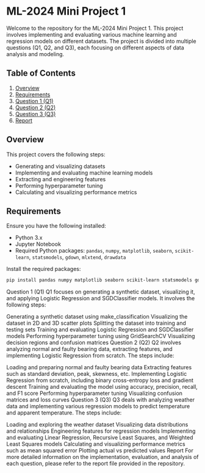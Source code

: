 # ML-2024 Mini Project 1

Welcome to the repository for the ML-2024 Mini Project 1. This project involves implementing and evaluating various machine learning and regression models on different datasets. The project is divided into multiple questions (Q1, Q2, and Q3), each focusing on different aspects of data analysis and modeling.

## Table of Contents

1. [Overview](#overview)
2. [Requirements](#requirements)
3. [Question 1 (Q1)](#question-1-q1)
4. [Question 2 (Q2)](#question-2-q2)
5. [Question 3 (Q3)](#question-3-q3)
6. [Report](#report)

## Overview

This project covers the following steps:
- Generating and visualizing datasets
- Implementing and evaluating machine learning models
- Extracting and engineering features
- Performing hyperparameter tuning
- Calculating and visualizing performance metrics

## Requirements

Ensure you have the following installed:
- Python 3.x
- Jupyter Notebook
- Required Python packages: `pandas`, `numpy`, `matplotlib`, `seaborn`, `scikit-learn`, `statsmodels`, `gdown`, `mlxtend`, `drawdata`

Install the required packages:
```bash
pip install pandas numpy matplotlib seaborn scikit-learn statsmodels gdown mlxtend drawdata
```

Question 1 (Q1)
Q1 focuses on generating a synthetic dataset, visualizing it, and applying Logistic Regression and SGDClassifier models. It involves the following steps:

Generating a synthetic dataset using make_classification
Visualizing the dataset in 2D and 3D scatter plots
Splitting the dataset into training and testing sets
Training and evaluating Logistic Regression and SGDClassifier models
Performing hyperparameter tuning using GridSearchCV
Visualizing decision regions and confusion matrices
Question 2 (Q2)
Q2 involves analyzing normal and faulty bearing data, extracting features, and implementing Logistic Regression from scratch. The steps include:

Loading and preparing normal and faulty bearing data
Extracting features such as standard deviation, peak, skewness, etc.
Implementing Logistic Regression from scratch, including binary cross-entropy loss and gradient descent
Training and evaluating the model using accuracy, precision, recall, and F1 score
Performing hyperparameter tuning
Visualizing confusion matrices and loss curves
Question 3 (Q3)
Q3 deals with analyzing weather data and implementing various regression models to predict temperature and apparent temperature. The steps include:

Loading and exploring the weather dataset
Visualizing data distributions and relationships
Engineering features for regression models
Implementing and evaluating Linear Regression, Recursive Least Squares, and Weighted Least Squares models
Calculating and visualizing performance metrics such as mean squared error
Plotting actual vs predicted values
Report
For more detailed information on the implementation, evaluation, and analysis of each question, please refer to the report file provided in the repository.


